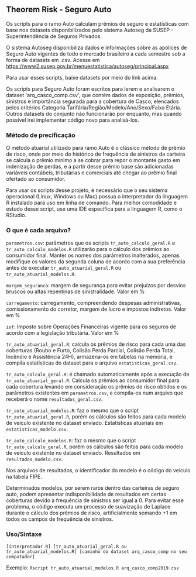 ## Theorem Risk - Seguro Auto

Os scripts para o ramo Auto calculam prêmios de seguro e estatísticas com base nos datasets disponibilizados pelo sistema Autoseg da SUSEP - Superintendência de Seguros Privados.

O sistema Autoseg disponibiliza dados e informações sobre as apólices de Seguro Auto vigentes de todo o mercado brasileiro a cada semestre sob a forma de datasets em .csv. Acesse em https://www2.susep.gov.br/menuestatistica/autoseg/principal.aspx

Para usar esses scripts, baixe datasets por meio do link acima. 

Os scripts para Seguro Auto foram escritos para lerem e analisarem o dataset 'arq_casco_comp.csv', que contém dados de exposição, prêmios, sinistros e importância segurada para a cobertura de Casco, elencados pelos critérios Categoria Tarifária/Região/Modelo/Ano/Sexo/Faixa Etária. Outros datasets do conjunto não funcionarão por enquanto, mas quando possível irei implementar código novo para analisá-los.


### Método de precificação

O método atuarial utilizado para ramo Auto é o clássico método de prêmio de risco, onde por meio do histórico de frequência de sinistros da carteira se calcula o prêmio mínimo a se cobrar para repor o montante gasto em indenização de perdas, e a partir desse prêmio base são adicionadas variáveis contábeis, tributárias e comerciais até chegar ao prêmio final ofertado ao consumidor. 

Para usar os scripts desse projeto, é necessário que o seu sistema operacional (Linux, Windows ou Mac) possua o interpretador da linguagem R instalado para uso em linha de comando. Para melhor comodidade e estudo desse script, use uma IDE específica para a linguagem R, como o RStudio.


### O que é cada arquivo?

`parametros.csv`: parâmetros que os scripts `tr_auto_calculo_geral.R` e `tr_auto_calculo_modelos.R` utilizarão para o cálculo dos prêmios ao consumidor final. Manter os nomes dos parâmetros inalterados, apenas modifique os valores da segunda coluna de acordo com a sua preferência antes de executar `tr_auto_atuarial_geral.R` ou `tr_auto_atuarial_modelos.R`.

`margem_seguranca`: margem de segurança para evitar prejuízos por desvios bruscos ou altas repentinas de sinistralidade. Valor em %

`carregamento`: carregamento, compreendendo despesas administrativas, comissionamento do corretor, margem de lucro e impostos indiretos. Valor em % 

`iof`: Imposto sobre Operações Financeiras vigente para os seguros de acordo com a legislação tributária. Valor em %

`tr_auto_atuarial_geral.R`: calcula os prêmios de risco para cada uma das coberturas (Roubo e Furto, Colisão Perda Parcial, Colisão Perda Total, Incêndio e Assistência 24H), armazena-os em tabelas na memória, e compila estatísticas do dataset para o arquivo `estatisticas_geral.csv`.

`tr_auto_calculo_geral.R`: é chamado automaticamente após a execução de `tr_auto_atuarial_geral.R`. Calcula os prêmios ao consumidor final para cada cobertura levando em consideração os prêmios de risco obtidos e os parâmetros existentes em `parametros.csv`, e compila-os num arquivo que receberá o nome `resultados_geral.csv`.

`tr_auto_atuarial_modelos.R`: faz o mesmo que o script `tr_auto_atuarial_geral.R`, porém os cálculos são feitos para cada modelo de veículo existente no dataset enviado. Estatísticas atuariais em `estatisticas_modelo.csv`.

`tr_auto_calculo_modelos.R`: faz o mesmo que o script `tr_auto_calculo_geral.R`, porém os cálculos são feitos para cada modelo de veículo existente no dataset enviado. Resultados em `resultados_modelo.csv`.

Nos arquivos de resultados, o identificador do modelo é o código do veículo na tabela FIPE. 

Determinados modelos, por serem raros dentro das carteiras de seguro auto, podem apresentar indisponibilidade de resultados em certas coberturas devido à frequência de sinistros ser igual a 0. Para evitar esse problema, o código executa um processo de suavização de Laplace durante o cálculo dos prêmios de risco, artificialmente somando +1 em todos os campos de frequência de sinistros.


### Uso/Sintaxe

`[interpretador R] [tr_auto_atuarial_geral.R ou tr_auto_atuarial_modelos.R] [caminho do dataset arq_casco_comp no seu computador]`

Exemplo: `Rscript tr_auto_atuarial_modelos.R arq_casco_comp2019.csv`
